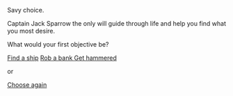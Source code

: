 Savy choice.

Captain Jack Sparrow the only will guide through life and help you find what you most desire. 

What would your first objective be?

[Find a ship](ship/ship.md)
[Rob a bank ](bank/bank.md)
[Get hammered](drunk/drunk.md)

or 

[Choose again](../../marshmallow.md)